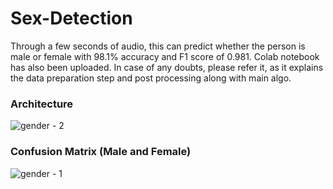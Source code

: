 # Sex-Detection
Through a few seconds of audio, this can predict whether the person is male or female with 98.1% accuracy and F1 score of 0.981.
Colab notebook has also been uploaded. In case of any doubts, please refer it, as it explains the data preparation step and post processing along with main algo.

### **Architecture**

![gender - 2](https://user-images.githubusercontent.com/47295561/103455160-8ddfc500-4d10-11eb-84e9-2f1874be7242.png)



### **Confusion Matrix (Male and Female)**

![gender - 1](https://user-images.githubusercontent.com/47295561/103455075-bdda9880-4d0f-11eb-88b3-cbe1a407d11b.png)

